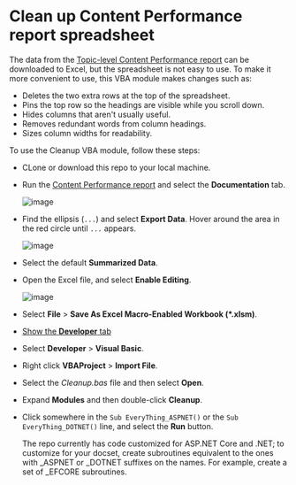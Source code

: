 # Clean up Content Performance report spreadsheet

The data from the [Topic-level Content Performance report](https://aka.ms/contentperformancedashboard) can be downloaded to Excel, but the spreadsheet is not easy to use. To make it more convenient to use, this VBA module makes changes such as:

* Deletes the two extra rows at the top of the spreadsheet.
* Pins the top row so the headings are visible while you scroll down.
* Hides columns that aren't usually useful.
* Removes redundant words from column headings.
* Sizes column widths for readability.

To use the Cleanup VBA module, follow these steps:

* CLone or download this repo to your local machine.

* Run the [Content Performance report](https://aka.ms/contentperformancedashboard) and select the **Documentation** tab.

  ![image](https://user-images.githubusercontent.com/3605364/120519165-0acda400-c36e-11eb-805f-bc431c8cf9b4.png)

* Find the ellipsis (`...`) and select **Export Data**. Hover around the area in the red circle until `...` appears.

  ![image](https://user-images.githubusercontent.com/3605364/120519553-74e64900-c36e-11eb-9016-9ac35e4b6380.png)

* Select the default **Summarized Data**.

* Open the Excel file, and select **Enable Editing**.

  ![image](https://user-images.githubusercontent.com/3605364/120518419-44ea7600-c36d-11eb-9c46-9e3a72799d0a.png)

* Select **File** > **Save As Excel Macro-Enabled Workbook (\*.xlsm)**.

* [Show the **Developer** tab](https://support.microsoft.com/topic/show-the-developer-tab-e1192344-5e56-4d45-931b-e5fd9bea2d45)

* Select **Developer** > **Visual Basic**.

* Right click **VBAProject** > **Import File**.

* Select the *Cleanup.bas* file  and then select **Open**.

* Expand **Modules** and then double-click **Cleanup**.

* Click somewhere in the `Sub EveryThing_ASPNET()` or the `Sub EveryThing_DOTNET()` line, and select the **Run** button.

  The repo currently has code customized for ASP.NET Core and .NET; to customize for your docset, create subroutines equivalent to the ones with _ASPNET or _DOTNET suffixes on the names. For example, create a set of _EFCORE subroutines.
